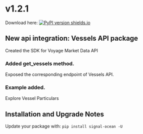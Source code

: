 # v1.2.1
Download here: [![PyPI version shields.io](https://img.shields.io/pypi/v/signal-ocean.svg)](https://pypi.python.org/pypi/signal-ocean/)

## New api integration: Vessels API package
Created the SDK for Voyage Market Data API

### Added get_vessels method.
Exposed the corresponding endpoint of Vessels API.

### Example added.
Explore Vessel Particulars

## Installation and Upgrade Notes
Update your package with:
`pip install signal-ocean -U`